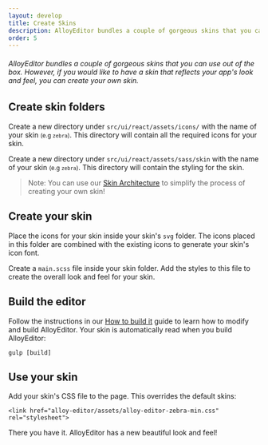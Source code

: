 ```yaml
---
layout: develop
title: Create Skins
description: AlloyEditor bundles a couple of gorgeous skins that you can use out of the box. However, if you would like to have a skin that reflects your app's look and feel, you can create your own skin.
order: 5
---
```


###### AlloyEditor bundles a couple of gorgeous skins that you can use out of the box. However, if you would like to have a skin that reflects your app's look and feel, you can create your own skin.

<article id="article1">

## Create skin folders

Create a new directory under <code>src/ui/react/assets/icons/</code> with the name of your skin <small>(e.g <code>zebra</code>)</small>. This directory will contain all the required icons for your skin.

Create a new directory under <code>src/ui/react/assets/sass/skin</code> with the name of your skin <small>(e.g <code>zebra</code>)</small>. This directory will contain the styling for the skin.

> Note: You can use our <a href="/docs/use/skins.html">Skin Architecture</a> to simplify the process of creating your own skin!

</article>

<article id="article2">

## Create your skin

Place the icons for your skin inside your skin's <code>svg</code> folder. The icons placed in this folder are combined with the existing icons to generate your skin's icon font.

Create a <code>main.scss</code> file inside your skin folder. Add the styles to this file to create the overall look and feel for your skin.

</article>

<article id="article3">

## Build the editor

Follow the instructions in our <a href="/docs/use/how_to_build_it.html">How to build it</a> guide to learn how to modify and build AlloyEditor. Your skin is automatically read when you build AlloyEditor:

```text/x-sh
gulp [build]
```

</article>

<article id="article4">

## Use your skin

Add your skin's CSS file to the page. This overrides the default skins:

```text/html
<link href="alloy-editor/assets/alloy-editor-zebra-min.css" rel="stylesheet">
```

There you have it. AlloyEditor has a new beautiful look and feel!

</article>
